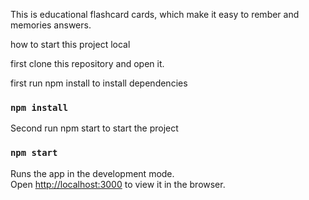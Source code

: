 This is educational flashcard cards, which make it easy to rember and memories answers.

how to start this project local

first clone this repository and open it.

first run npm install to install dependencies
### `npm install`

Second run npm start to start the project

### `npm start`

Runs the app in the development mode.\
Open [http://localhost:3000](http://localhost:3000) to view it in the browser.


